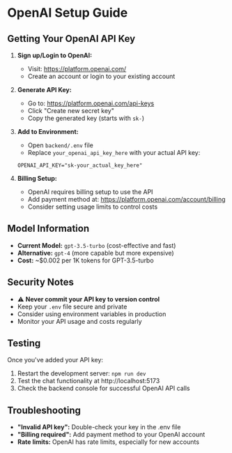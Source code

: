 # OpenAI Setup Guide

## Getting Your OpenAI API Key

1. **Sign up/Login to OpenAI:**
   - Visit: https://platform.openai.com/
   - Create an account or login to your existing account

2. **Generate API Key:**
   - Go to: https://platform.openai.com/api-keys
   - Click "Create new secret key"
   - Copy the generated key (starts with `sk-`)

3. **Add to Environment:**
   - Open `backend/.env` file
   - Replace `your_openai_api_key_here` with your actual API key:
   ```
   OPENAI_API_KEY="sk-your_actual_key_here"
   ```

4. **Billing Setup:**
   - OpenAI requires billing setup to use the API
   - Add payment method at: https://platform.openai.com/account/billing
   - Consider setting usage limits to control costs

## Model Information

- **Current Model:** `gpt-3.5-turbo` (cost-effective and fast)
- **Alternative:** `gpt-4` (more capable but more expensive)
- **Cost:** ~$0.002 per 1K tokens for GPT-3.5-turbo

## Security Notes

- ⚠️ **Never commit your API key to version control**
- Keep your `.env` file secure and private
- Consider using environment variables in production
- Monitor your API usage and costs regularly

## Testing

Once you've added your API key:
1. Restart the development server: `npm run dev`
2. Test the chat functionality at http://localhost:5173
3. Check the backend console for successful OpenAI API calls

## Troubleshooting

- **"Invalid API key":** Double-check your key in the .env file
- **"Billing required":** Add payment method to your OpenAI account
- **Rate limits:** OpenAI has rate limits, especially for new accounts
